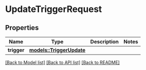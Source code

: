# UpdateTriggerRequest

## Properties

Name | Type | Description | Notes
------------ | ------------- | ------------- | -------------
**trigger** | [**models::TriggerUpdate**](TriggerUpdate.md) |  | 

[[Back to Model list]](../README.md#documentation-for-models) [[Back to API list]](../README.md#documentation-for-api-endpoints) [[Back to README]](../README.md)



